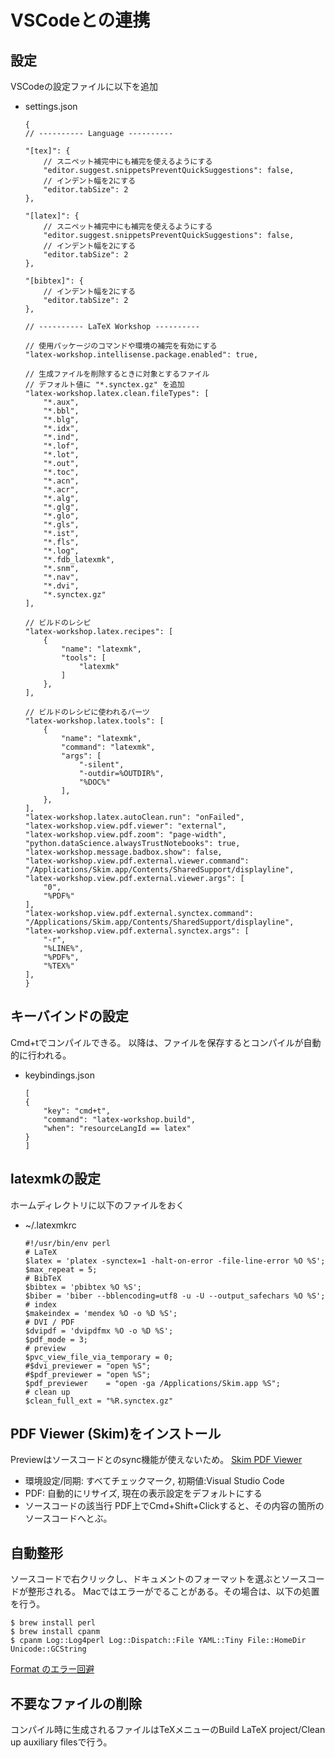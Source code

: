 # VSCodeとの連携
## 設定
VSCodeの設定ファイルに以下を追加
- settings.json
    ````
    {
    // ---------- Language ----------

    "[tex]": {
        // スニペット補完中にも補完を使えるようにする
        "editor.suggest.snippetsPreventQuickSuggestions": false,
        // インデント幅を2にする
        "editor.tabSize": 2
    },

    "[latex]": {
        // スニペット補完中にも補完を使えるようにする
        "editor.suggest.snippetsPreventQuickSuggestions": false,
        // インデント幅を2にする
        "editor.tabSize": 2
    },

    "[bibtex]": {
        // インデント幅を2にする
        "editor.tabSize": 2
    },

    // ---------- LaTeX Workshop ----------

    // 使用パッケージのコマンドや環境の補完を有効にする
    "latex-workshop.intellisense.package.enabled": true,

    // 生成ファイルを削除するときに対象とするファイル
    // デフォルト値に "*.synctex.gz" を追加
    "latex-workshop.latex.clean.fileTypes": [
        "*.aux",
        "*.bbl",
        "*.blg",
        "*.idx",
        "*.ind",
        "*.lof",
        "*.lot",
        "*.out",
        "*.toc",
        "*.acn",
        "*.acr",
        "*.alg",
        "*.glg",
        "*.glo",
        "*.gls",
        "*.ist",
        "*.fls",
        "*.log",
        "*.fdb_latexmk",
        "*.snm",
        "*.nav",
        "*.dvi",
        "*.synctex.gz"
    ],

    // ビルドのレシピ
    "latex-workshop.latex.recipes": [
        {
            "name": "latexmk",
            "tools": [
                "latexmk"
            ]
        },
    ],

    // ビルドのレシピに使われるパーツ
    "latex-workshop.latex.tools": [
        {
            "name": "latexmk",
            "command": "latexmk",
            "args": [
                "-silent",
                "-outdir=%OUTDIR%",
                "%DOC%"
            ],
        },
    ],
    "latex-workshop.latex.autoClean.run": "onFailed",
    "latex-workshop.view.pdf.viewer": "external",
    "latex-workshop.view.pdf.zoom": "page-width",
    "python.dataScience.alwaysTrustNotebooks": true,
    "latex-workshop.message.badbox.show": false,
    "latex-workshop.view.pdf.external.viewer.command": "/Applications/Skim.app/Contents/SharedSupport/displayline",
    "latex-workshop.view.pdf.external.viewer.args": [
        "0",
        "%PDF%"
    ],
    "latex-workshop.view.pdf.external.synctex.command": "/Applications/Skim.app/Contents/SharedSupport/displayline",
    "latex-workshop.view.pdf.external.synctex.args": [
        "-r",
        "%LINE%",
        "%PDF%",
        "%TEX%"
    ],
    }
    ````
## キーバインドの設定
Cmd+tでコンパイルできる。
以降は、ファイルを保存するとコンパイルが自動的に行われる。
- keybindings.json
    ````
    [
    {
        "key": "cmd+t",
        "command": "latex-workshop.build",
        "when": "resourceLangId == latex"
    }
    ]
    ````
## latexmkの設定
ホームディレクトリに以下のファイルをおく
- ~/.latexmkrc
    ````
    #!/usr/bin/env perl
    # LaTeX
    $latex = 'platex -synctex=1 -halt-on-error -file-line-error %O %S';
    $max_repeat = 5;
    # BibTeX
    $bibtex = 'pbibtex %O %S';
    $biber = 'biber --bblencoding=utf8 -u -U --output_safechars %O %S';
    # index
    $makeindex = 'mendex %O -o %D %S';
    # DVI / PDF
    $dvipdf = 'dvipdfmx %O -o %D %S';
    $pdf_mode = 3;
    # preview
    $pvc_view_file_via_temporary = 0;
    #$dvi_previewer = "open %S";
    #$pdf_previewer = "open %S";
    $pdf_previewer    = "open -ga /Applications/Skim.app %S";
    # clean up
    $clean_full_ext = "%R.synctex.gz"
    ````
## PDF Viewer (Skim)をインストール
Previewはソースコードとのsync機能が使えないため。
[Skim PDF Viewer](http://itea40.jp/application/mac-productivity/skim/)
- 環境設定/同期: すべてチェックマーク, 初期値:Visual Studio Code
- PDF: 自動的にリサイズ, 現在の表示設定をデフォルトにする
- ソースコードの該当行
PDF上でCmd+Shift+Clickすると、その内容の箇所のソースコードへとぶ。

## 自動整形
ソースコードで右クリックし、ドキュメントのフォーマットを選ぶとソースコードが整形される。
Macではエラーがでることがある。その場合は、以下の処置を行う。
  ````
  $ brew install perl
  $ brew install cpanm
  $ cpanm Log::Log4perl Log::Dispatch::File YAML::Tiny File::HomeDir Unicode::GCString
  ````
[Format のエラー回避](https://qiita.com/khys/items/332c3a3f34a82acf7a7a)

## 不要なファイルの削除
コンパイル時に生成されるファイルはTeXメニューのBuild LaTeX project/Clean up auxiliary filesで行う。
